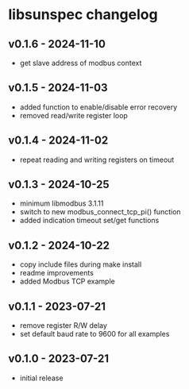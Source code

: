 # libsunspec changelog

## v0.1.6 - 2024-11-10
* get slave address of modbus context

## v0.1.5 - 2024-11-03
* added function to enable/disable error recovery
* removed read/write register loop

## v0.1.4 - 2024-11-02
* repeat reading and writing registers on timeout

## v0.1.3 - 2024-10-25
* minimum libmodbus 3.1.11
* switch to new modbus_connect_tcp_pi() function
* added indication timeout set/get functions

## v0.1.2 - 2024-10-22
* copy include files during make install
* readme improvements
* added Modbus TCP example

## v0.1.1 - 2023-07-21
* remove register R/W delay
* set default baud rate to 9600 for all examples

## v0.1.0 - 2023-07-21
* initial release

